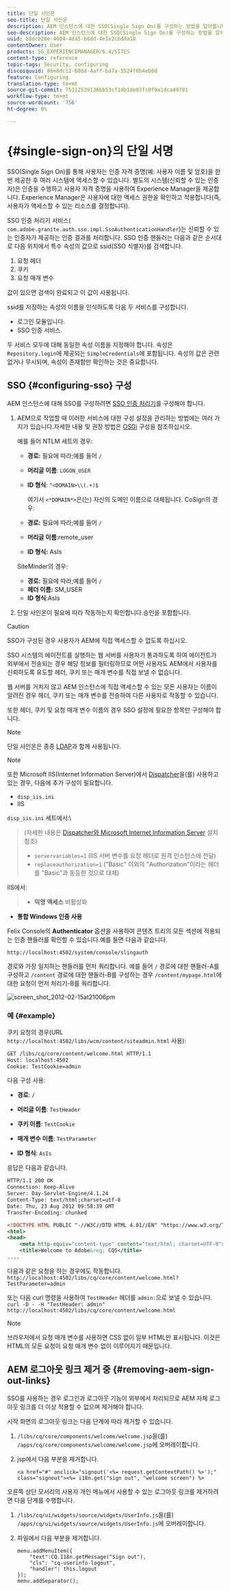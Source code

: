```yaml
---
title: 단일 사인온
seo-title: 단일 사인온
description: AEM 인스턴스에 대한 SSO(Single Sign On)를 구성하는 방법을 알아봅니다.
seo-description: AEM 인스턴스에 대한 SSO(Single Sign On)를 구성하는 방법을 알아봅니다.
uuid: b8dcb28e-4604-4da5-b8dd-4e1e2cbdda18
contentOwner: User
products: SG_EXPERIENCEMANAGER/6.4/SITES
content-type: reference
topic-tags: Security, configuring
discoiquuid: 86e8dc12-608d-4aff-ba7a-5524f6b4eb0d
feature: Configuring
translation-type: tm+mt
source-git-commit: 75312539136bb53cf1db1de03fc0f9a1dca49791
workflow-type: tm+mt
source-wordcount: '756'
ht-degree: 0%

---
```



# {#single-sign-on}의 단일 서명

SSO(Single Sign On)를 통해 사용자는 인증 자격 증명(예: 사용자 이름 및 암호)을 한 번 제공한 후 여러 시스템에 액세스할 수 있습니다. 별도의 시스템(신뢰할 수 있는 인증자)은 인증을 수행하고 사용자 자격 증명을 사용하여 Experience Manager을 제공합니다. Experience Manager은 사용자에 대한 액세스 권한을 확인하고 적용합니다(즉, 사용자가 액세스할 수 있는 리소스를 결정합니다).

SSO 인증 처리기 서비스( `com.adobe.granite.auth.sso.impl.SsoAuthenticationHandler`)는 신뢰할 수 있는 인증자가 제공하는 인증 결과를 처리합니다. SSO 인증 핸들러는 다음과 같은 순서대로 다음 위치에서 특수 속성의 값으로 ssid(SSO 식별자)를 검색합니다.

1. 요청 헤더
1. 쿠키
1. 요청 매개 변수

값이 있으면 검색이 완료되고 이 값이 사용됩니다.

ssid를 저장하는 속성의 이름을 인식하도록 다음 두 서비스를 구성합니다.

* 로그인 모듈입니다.
* SSO 인증 서비스.

두 서비스 모두에 대해 동일한 속성 이름을 지정해야 합니다. 속성은 `Repository.login`에 제공되는 `SimpleCredentials`에 포함됩니다. 속성의 값은 관련 없거나 무시되며, 속성이 존재함만 확인하는 것은 중요합니다.

## SSO {#configuring-sso} 구성

AEM 인스턴스에 대해 SSO를 구성하려면 [SSO 인증 처리기](/help/sites-deploying/osgi-configuration-settings.md#adobegranitessoauthenticationhandler)를 구성해야 합니다.

1. AEM으로 작업할 때 이러한 서비스에 대한 구성 설정을 관리하는 방법에는 여러 가지가 있습니다.자세한 내용 및 권장 방법은 [OSGi](/help/sites-deploying/configuring-osgi.md) 구성을 참조하십시오.

   예를 들어 NTLM 세트의 경우:

   * **경로:** 필요에 따라;예를 들어  `/`
   * **머리글 이름**:  `LOGON_USER`
   * **ID 형식**:  `^<DOMAIN>\\(.+)$`

      여기서 `<*DOMAIN*>`은(는) 자신의 도메인 이름으로 대체됩니다.
   CoSign의 경우:

   * **경로:** 필요에 따라;예를 들어  `/`
   * **머리글 이름**:remote_user
   * **ID 형식:** AsIs

   SiteMinder의 경우:

   * **경로:** 필요에 따라;예를 들어  `/`
   * **헤더 이름:** SM_USER
   * **ID 형식**:AsIs



1. 단일 사인온이 필요에 따라 작동하는지 확인합니다.승인을 포함합니다.

>[!CAUTION]
>
>SSO가 구성된 경우 사용자가 AEM에 직접 액세스할 수 없도록 하십시오.
>
>SSO 시스템의 에이전트를 실행하는 웹 서버를 사용자가 통과하도록 하여 에이전트가 외부에서 전송되는 경우 해당 정보를 필터링하므로 어떤 사용자도 AEM에서 사용자를 신뢰하도록 유도할 헤더, 쿠키 또는 매개 변수를 직접 보낼 수 없습니다.
>
>웹 서버를 거치지 않고 AEM 인스턴스에 직접 액세스할 수 있는 모든 사용자는 이름이 알려진 경우 헤더, 쿠키 또는 매개 변수를 전송하여 다른 사용자로 작동할 수 있습니다.
>
>또한 헤더, 쿠키 및 요청 매개 변수 이름의 경우 SSO 설정에 필요한 항목만 구성해야 합니다.


>[!NOTE]
>
>단일 사인온은 종종 [LDAP](/help/sites-administering/ldap-config.md)과 함께 사용됩니다.

>[!NOTE]
>
>또한 Microsoft IIS(Internet Information Server)에서 [Dispatcher](https://helpx.adobe.com/experience-manager/dispatcher/using/dispatcher.html)을(를) 사용하고 있는 경우, 다음에 추가 구성이 필요합니다.
>
>* `disp_iis.ini`
>* IIS

>
>
`disp_iis.ini` 세트에서:\
>(자세한 내용은 [Dispatcher와 Microsoft Internet Information Server](https://helpx.adobe.com/experience-manager/dispatcher/using/dispatcher-install.html#microsoft-internet-information-server) 설치 참조)
>
>* `servervariables=1` (IIS 서버 변수를 요청 헤더로 원격 인스턴스에 전달)
>* `replaceauthorization=1` (&quot;Basic&quot; 이외의 &quot;Authorization&quot;이라는 헤더를 &quot;Basic&quot;과 동등한 것으로 대체)

>
>
IIS에서:
>
>* **익명 액세스** 비활성화
   >
   >
* **통합 Windows 인증 사용**

>



Felix Console의 **Authenticator** 옵션을 사용하여 콘텐츠 트리의 모든 섹션에 적용되는 인증 핸들러를 확인할 수 있습니다.예를 들면 다음과 같습니다.

`http://localhost:4502/system/console/slingauth`

경로와 가장 일치하는 핸들러를 먼저 쿼리합니다. 예를 들어 `/` 경로에 대한 핸들러-A를 구성하고 `/content` 경로에 대한 핸들러-B를 구성하는 경우 `/content/mypage.html`에 대한 요청이 먼저 처리기-B를 쿼리합니다.

![screen_shot_2012-02-15at21006pm](assets/screen_shot_2012-02-15at21006pm.png)

### 예 {#example}

쿠키 요청의 경우(URL `http://localhost:4502/libs/wcm/content/siteadmin.html` 사용):

```xml
GET /libs/cq/core/content/welcome.html HTTP/1.1
Host: localhost:4502
Cookie: TestCookie=admin
```

다음 구성 사용:

* **경로**: `/`

* **머리글 이름**:  `TestHeader`

* **쿠키 이름**:  `TestCookie`

* **매개 변수 이름**:  `TestParameter`

* **ID 형식**:  `AsIs`

응답은 다음과 같습니다.

```xml
HTTP/1.1 200 OK
Connection: Keep-Alive
Server: Day-Servlet-Engine/4.1.24 
Content-Type: text/html;charset=utf-8
Date: Thu, 23 Aug 2012 09:58:39 GMT
Transfer-Encoding: chunked

<!DOCTYPE HTML PUBLIC "-//W3C//DTD HTML 4.01//EN" "https://www.w3.org/TR/html4/strict.dtd">
<html>
<head>
    <meta http-equiv="content-type" content="text/html; charset=UTF-8">
    <title>Welcome to Adobe&reg; CQ5</title>
....
```

다음과 같은 요청을 하는 경우에도 작동합니다.\
`http://localhost:4502/libs/cq/core/content/welcome.html?TestParameter=admin`

또는 다음 curl 명령을 사용하여 `TestHeader` 헤더를 `admin:`으로 보낼 수 있습니다.\
`curl -D - -H "TestHeader: admin" http://localhost:4502/libs/cq/core/content/welcome.html`

>[!NOTE]
>
>브라우저에서 요청 매개 변수를 사용하면 CSS 없이 일부 HTML만 표시됩니다. 이것은 HTML의 모든 요청이 요청 매개 변수 없이 이루어지기 때문입니다.

## AEM 로그아웃 링크 제거 중 {#removing-aem-sign-out-links}

SSO를 사용하는 경우 로그인과 로그아웃 기능이 외부에서 처리되므로 AEM 자체 로그아웃 링크를 더 이상 적용할 수 없으며 제거해야 합니다.

시작 화면의 로그아웃 링크는 다음 단계에 따라 제거할 수 있습니다.

1. `/libs/cq/core/components/welcome/welcome.jsp`을(를) `/apps/cq/core/components/welcome/welcome.jsp`에 오버레이합니다.
1. jsp에서 다음 부분을 제거합니다.

   `<a href="#" onclick="signout('<%= request.getContextPath() %>');" class="signout"><%= i18n.get("sign out", "welcome screen") %>`

오른쪽 상단 모서리의 사용자 개인 메뉴에서 사용할 수 있는 로그아웃 링크를 제거하려면 다음 단계를 수행합니다.

1. `/libs/cq/ui/widgets/source/widgets/UserInfo.js`을(를) `/apps/cq/ui/widgets/source/widgets/UserInfo.js`에 오버레이합니다.

1. 파일에서 다음 부분을 제거합니다.

   ```
   menu.addMenuItem({
       "text":CQ.I18n.getMessage("Sign out"),
       "cls": "cq-userinfo-logout",
       "handler": this.logout
   });
   menu.addSeparator();
   ```

